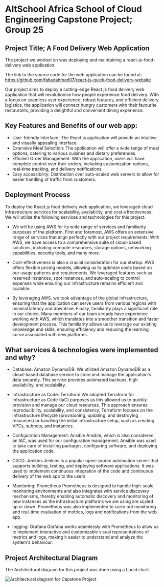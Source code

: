 # AltSchool Africa School of Cloud Engineering Capstone Project; Group 25

## Project Title; A Food Delivery Web Application
The project we worked on was deploying and maintaining a react-js-food-delivery web application.

The link to the source code for the web application can be found at: https://github.com/fahadahmed07/react-js-quick-food-delivery-website

Our project aims to deploy a cutting-edge React.js food delivery web application that will revolutionise how people experience food delivery. With a focus on seamless user experience, robust features, and efficient delivery logistics, the application will connect hungry customers with their favourite restaurants, providing a delightful and convenient dining experience.

## Key Features and Benefits of our web app:
- User-friendly Interface: The React.js application will provide an intuitive and visually appealing interface.
- Extensive Meal Selection: The application will offer a wide range of meal options, catering to various cuisines and dietary preferences. 
- Efficient Order Management: With the application, users will have complete control over their orders, including customization options, real-time tracking, and delivery notifications. 
- Easy accessibility: Distribution over auto-scaled web servers to allow for easier handling of traffic from customers.

## Deployment Process
To deploy the React.js food delivery web application, we leveraged cloud infrastructure services for scalability, availability, and cost-effectiveness. We will utilize the following services and technologies for this project.

- We will be using AWS for its wide range of services and familiarity purposes of the platform. First and foremost, AWS offers an extensive range of services that align perfectly with our project requirements. With AWS, we have access to a comprehensive suite of cloud-based solutions, including compute resources, storage options, networking capabilities, security tools, and many more. 

- Cost-effectiveness is also a crucial consideration for our startup. AWS offers flexible pricing models, allowing us to optimize costs based on our usage patterns and requirements. We leveraged features such as reserved instances, spot instances, and auto-scaling to control expenses while ensuring our infrastructure remains efficient and scalable.

- By leveraging AWS, we took advantage of the global infrastructure, ensuring that the application can serve users from various regions with minimal latency and downtime. Finally, familiarity plays a significant role in our choice. Many members of our team already have experience working with AWS, which translates into a smoother transition and faster development process. This familiarity allows us to leverage our existing knowledge and skills, ensuring efficiency and reducing the learning curve associated with new platforms.

## What services & technologies were implemented and why? 
- Database: Amazon DynamoDB.
We utilized Amazon DynamoDB as a cloud-based database service to store and manage the application's data securely. This service provides automated backups, high availability, and scalability.

- Infrastructure as Code: Terraform
We adopted Terraform for Infrastructure as Code (IaC) purposes as this allowed us to quickly provision and manage our cloud resources. This approach ensures reproducibility, scalability, and consistency. Terraform focuses on the infrastructure lifecycle (provisioning, updating, and destroying resources) or handling the initial infrastructure setup, such as creating VPCs, subnets, and instances.

- Configuration Management: Ansible
Ansible, which is also considered an IAC, was used for our configuration management. Ansible was used to take care of installing packages, configuring software, and deploying the application code.

- CI/CD: Jenkins
Jenkins is a popular open-source automation server that supports building, testing, and deploying software applications. It was used to implement continuous integration of the code and continuous delivery of the web app to the users

- Monitoring: Prometheus
Prometheus is designed to handle high-scale monitoring environments and also integrates with service discovery mechanisms, thereby enabling automatic discovery and monitoring of new instances as the infrastructure platforms we are using are scaled up or down. Prometheus was also implemented to carry out monitoring and real-time evaluation of metrics, logs and notifications from the web app.

- logging: Grafana
Grafana works seamlessly with Prometheus to allow us to implement interactive and customizable visual representations of metrics and logs, making it easier to understand and analyze the system's behaviour.

## Project Architectural Diagram

The Architectural diagram for this project was done using a Lucid chart.

![Architectural diagram for Capstone Project](https://lucid.app/documents/embedded/2b125c3e-3f11-432c-bfa7-683209e47531#)

